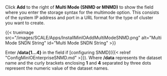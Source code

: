  &NewLine;

Click **Add** to the right of **Multi Mode (SNMD or MNMD)** to show the field where you enter the storage syntax for the multimode option.
This consists of the system IP address and port in a URL format for the type of cluster you want to create. 

{{< trueimage src="/images/SCALE/Apps/InstallMinIOAddMultiModeSNMD.png" alt="Multi Mode SNDN String" id="Multi Mode SNDN String" >}}

Enter **/data{1...4}** in the field if [configuring SNMD]({{< relref "ConfigMinIOEnterpriseSNMD.md" >}}).
Where **/data** represents the dataset name and the curly brackets enclosing **1** and **4** separated by three dots represent the numeric value of the dataset names.
